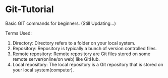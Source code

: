 # Git-Tutorial

Basic GIT commands for beginners.
(Still Updating...)

Terms Used:
1. Directory: Directory refers to a folder on your local system.
2. Repository: Repository is typically a bunch of version controlled files.
2. Remote repository: Remote repository are Git files stored on some remote server(online/on web) like GitHub.
3. Local repository: The local repository is a Git repository that is stored on your local system(computer).
